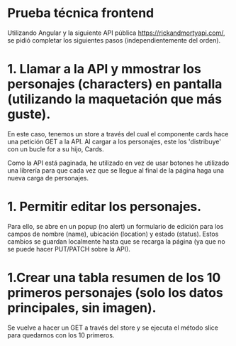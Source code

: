 # Prueba técnica frontend

Utilizando Angular y la siguiente API pública https://rickandmortyapi.com/, se pidió completar los siguientes pasos (independientemente del orden).

# 1. Llamar a la API y mmostrar los personajes (characters) en pantalla (utilizando la maquetación que más guste).

En este caso, tenemos un store a través del cual el componente cards hace una petición GET a la API. Al cargar a los personajes, este los 'distribuye' con un bucle for a su hijo, Cards.

Como la API está paginada, he utilizado en vez de usar botones he utilizado una librería para que cada vez que se llegue al final de la página haga una nueva carga de personajes.

# 1. Permitir editar los personajes.

Para ello, se abre en un popup (no alert) un formulario de edición para los campos de nombre (name), ubicación (location) y estado (status). Estos cambios se guardan localmente hasta que se recarga la página (ya que no se puede hacer PUT/PATCH sobre la API).

# 1.Crear una tabla resumen de los 10 primeros personajes (solo los datos principales, sin imagen).

Se vuelve a hacer un GET a través del store y se ejecuta el método slice para quedarnos con los 10 primeros.
